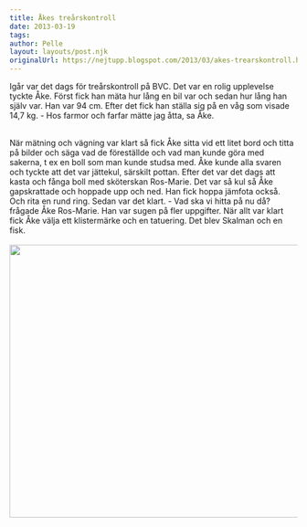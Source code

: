 ```yaml
---
title: Åkes treårskontroll
date: 2013-03-19
tags: 	
author: Pelle
layout: layouts/post.njk
originalUrl: https://nejtupp.blogspot.com/2013/03/akes-trearskontroll.html
---
```


Igår var det dags för treårskontroll på BVC. Det var en rolig upplevelse tyckte Åke. Först fick han mäta hur lång en bil var och sedan hur lång han själv var. Han var 94 cm. Efter det fick han ställa sig på en våg som visade 14,7 kg. - Hos farmor och farfar mätte jag åtta, sa Åke.<br><div class="separator" style="clear: both; text-align: center;"><br></div>När mätning och vägning var klart så fick Åke sitta vid ett litet bord och titta på bilder och säga vad de föreställde och vad man kunde göra med sakerna, t ex en boll som man kunde studsa med. Åke kunde alla svaren och tyckte att det var jättekul, särskilt pottan. Efter det var det dags att kasta och fånga boll med sköterskan Ros-Marie. Det var så kul så Åke gapskrattade och hoppade upp och ned. Han fick hoppa jämfota också. Och rita en rund ring. Sedan var det klart. - Vad ska vi hitta på nu då? frågade Åke Ros-Marie. Han var sugen på fler uppgifter. När allt var klart fick Åke välja ett klistermärke och en tatuering. Det blev Skalman och en fisk.<br><br><img src="../../../../img/IMG_1283.JPG" height="478" width="640">
<!-- no comments on this post -->
